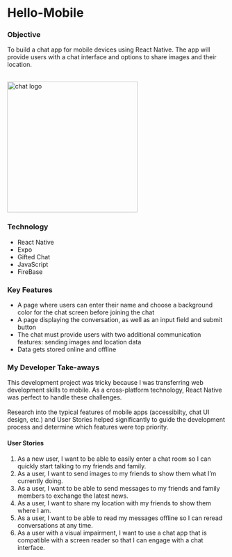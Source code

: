 # Hello-Mobile
### Objective
To build a chat app for mobile devices using React Native. The app will provide users with a chat interface and options to share images and their location.

<br />
<img src='https://www.pngmart.com/files/16/Speech-Chat-Icon-PNG-Photos.png' alt='chat logo' width='300' />

### Technology 
<ul>
<li>React Native</li>
<li>Expo</li>
<li>Gifted Chat</li>
<li>JavaScript</li>
<li>FireBase</li>
</ul>

### Key Features 
<ul>
 <li>A page where users can enter their name and choose a background color for the chat screen before joining the chat</li>
 <li>A page displaying the conversation, as well as an input field and submit button</li>
 <li>The chat must provide users with two additional communication features: sending images and location data</li>
 <li>Data gets stored online and offline</li>
</ul>

### My Developer Take-aways
This development project was tricky because I was transferring web development skills to mobile. As a cross-platform technology, React Native was perfect to handle these challenges. 
<br /> 
<br />
Research into the typical features of mobile apps (accessibilty, chat UI design, etc.) and User Stories helped significantly to guide the development process and determine which features were top priority. 

#### User Stories 
<ol>
<li>As a new user, I want to be able to easily enter a chat room so I can quickly start talking to my friends and family.</li>
<li>As a user, I want to send images to my friends to show them what I’m currently doing.</li>
<li>As a user, I want to be able to send messages to my friends and family members to exchange the latest news.</li>
<li>As a user, I want to share my location with my friends to show them where I am.</li>
<li>As a user, I want to be able to read my messages offline so I can reread conversations at any time.</li>
<li>As a user with a visual impairment, I want to use a chat app that is compatible with a screen reader so that I can engage with a chat interface.</li>
</ol>
